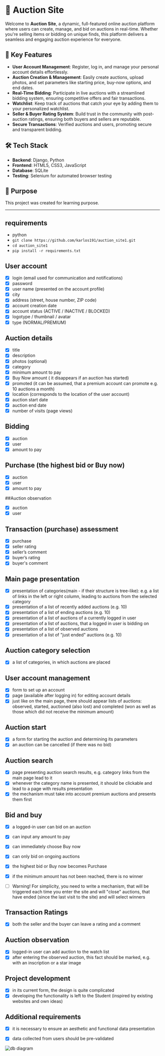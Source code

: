 # 🎉 Auction Site

Welcome to **Auction Site**, a dynamic, full-featured online auction platform where users can create, manage, and bid on auctions in real-time. Whether you're selling items or bidding on unique finds, this platform delivers a seamless and engaging auction experience for everyone.

## 🚀 Key Features

- **User Account Management**: Register, log in, and manage your personal account details effortlessly.
- **Auction Creation & Management**: Easily create auctions, upload photos, and set parameters like starting price, buy-now options, and end dates.
- **Real-Time Bidding**: Participate in live auctions with a streamlined bidding system, ensuring competitive offers and fair transactions.
- **Watchlist**: Keep track of auctions that catch your eye by adding them to your personalized watchlist.
- **Seller & Buyer Rating System**: Build trust in the community with post-auction ratings, ensuring both buyers and sellers are reputable.
- **Secure Transactions**: Verified auctions and users, promoting secure and transparent bidding.

## 🛠️ Tech Stack

- **Backend**: Django, Python
- **Frontend**: HTML5, CSS3, JavaScript
- **Database**: SQLite
- **Testing**: Selenium for automated browser testing

## 🎯 Purpose

This project was created for learning purpose.

---


## requirements
- python
- `git clone https://github.com/karlos191/auction_site1.git `
- `cd auction_site1`
- `pip install -r requirements.txt`


## User account
- [x] login (email used for communication and notifications)
- [x] password
- [x] user name (presented on the account profile)
- [x] city
- [x] address (street, house number, ZIP code)
- [x] account creation date
- [x] account status (ACTIVE / INACTIVE / BLOCKED)
- [x] logotype / thumbnail / avatar
- [x] type (NORMAL/PREMIUM)

## Auction details
- [x] title
- [x] description
- [x] photos (optional)
- [x] category
- [x] minimum amount to pay
- [x] Buy Now amount ( it disappears if an auction has started) 
- [x] promoted (it can be assumed, that a premium account can promote e.g. 10 auctions a month)
- [x] location (corresponds to the location of the user account)
- [x] auction start date
- [x] auction end date
- [x] number of visits (page views) 

## Bidding
- [x] auction
- [x] user
- [x] amount to pay

## Purchase (the highest bid or Buy now)
- [x] auction
- [x] user
- [x] amount to pay

 ##Auction observation
- [x] auction
- [x] user

## Transaction (purchase) assessment
- [x] purchase
- [x] seller rating
- [x] seller’s comment
- [x] buyer’s rating
- [x] buyer's comment

## Main page presentation
- [x] presentation of categories(main - if their structure is tree-like): e.g. a list of links in the left or right column, leading to auctions from the selected category
- [x] presentation of a list of recently added auctions (e.g. 10)
- [x] presentation of a list of ending auctions (e.g. 10)
- [x] presentation of a list of auctions of a currently logged in user
- [x] presentation of a list of auctions, that a logged in user is bidding on
- [x] presentation of a list of observed auctions
- [x] presentation of a list of "just ended" auctions (e.g. 10)

## Auction category selection
- [x] a list of categories, in which auctions are placed 

## User account management
- [x] form to set up an account
- [x] page (available after logging in) for editing account details
- [x] just like on the main page, there should appear lists of auctions: observed, started, auctioned (also lost) and completed (won as well as those which did not receive the minimum amount)

## Auction start
- [x] a form for starting the auction and determining its parameters
- [x] an auction can be cancelled (if there was no bid)

## Auction search
- [x] page presenting auction search results, e.g. category links from the main page lead to it
- [x] whenever the category name is presented, it should be clickable and lead to a page with results presentation
- [x] the mechanism must take into account premium auctions and presents them first

## Bid and buy
- [x] a logged-in user can bid on an auction
- [x] can input any amount to pay
- [x] can immediately choose Buy now
- [x] can only bid on ongoing auctions
- [x] the highest bid or Buy now becomes Purchase
- [x] if the minimum amount has not been reached, there is no winner
- [ ] Warning! For simplicity, you need to write a mechanism, that will be triggered each time you enter the site and will "close" auctions, that have ended (since the last visit to the site) and will select winners


## Transaction Ratings
- [x] both the seller and the buyer can leave a rating and a comment

## Auction observation
- [x] logged-in user can add auction to the watch list
- [x] after entering the observed auction, this fact should be marked, e.g. with an inscription or a star image

## Project development
- [x] in its current form, the design is quite complicated
- [x] developing the functionality is left to the Student (inspired by existing websites and own ideas)

## Additional requirements
- [x] it is necessary to ensure an aesthetic and functional data presentation
- [x] data collected from users should be pre-validated


![db diagram](auction_photos/db.png.png)



